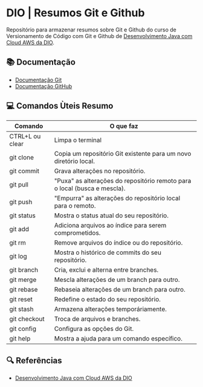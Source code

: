 
# DIO | Resumos Git e Github

Repositório para armazenar resumos sobre Git e Github do curso de Versionamento de Código com Git e Github de [Desenvolvimento Java com Cloud AWS da DIO](https://www.dio.me/).

## 📚 Documentação

- [Documentação Git](https://git-scm.com/doc)
- [Documentação GitHub](https://docs.github.com/)

## 💻 Comandos Ùteis Resumo 

| Comando | O que faz |
|-------|---------|
| CTRL+L ou clear | Limpa o terminal |
| git clone |Copia um repositório Git existente para um novo diretório local. |
| git commit |Grava alterações no repositório.  |
| git pull | "Puxa" as alterações do repositório remoto para o local (busca e mescla).  |
|git push  | "Empurra" as alterações do repositório local para o remoto. |
| git status | Mostra o status atual do seu repositório.  |
| git add | Adiciona arquivos ao índice para serem comprometidos. |
|git rm| Remove arquivos do índice ou do repositório.|
| git log | Mostra o histórico de commits do seu repositório. |
|git branch|Cria, exclui e alterna entre branches. |
|git merge|Mescla alterações de um branch para outro.
|git rebase |Rebaseia alterações de um branch para outro. |
|git reset| Redefine o estado do seu repositório. |
|git stash|   Armazena alterações temporáriamente.|
|git checkout|Troca de arquivos e branches. |
|git config|Configura as opções do Git. |
|git help|Mostra a ajuda para um comando específico. |



## 🔍 Referências
- [Desenvolvimento Java com Cloud AWS da DIO]()
